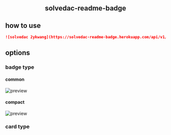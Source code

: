 <p align="center">
<h2 align="center">solvedac-readme-badge</h2> 
</p>

## how to use

```markdown
![solvedac 2ykwang](https://solvedac-readme-badge.herokuapp.com/api/v1/generate/api?user=csdp000)
```

## options

### badge type 

#### common
![preview](https://solvedac-readme-badge.herokuapp.com/api/v1/generate/api?user=csdp000&)

#### compact
![preview](https://solvedac-readme-badge.herokuapp.com/api/v1/generate/api?user=csdp000&compact=1&ssvzf)

### card type

